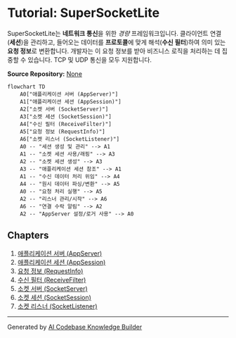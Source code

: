 # Tutorial: SuperSocketLite

SuperSocketLite는 **네트워크 통신**을 위한 *경량* 프레임워크입니다.
클라이언트 연결(**세션**)을 관리하고, 들어오는 데이터를 **프로토콜**에 맞게 해석(**수신 필터**)하여 의미 있는 **요청 정보**로 변환합니다.
개발자는 이 요청 정보를 받아 비즈니스 로직을 처리하는 데 집중할 수 있습니다. TCP 및 UDP 통신을 모두 지원합니다.


**Source Repository:** [None](None)

```mermaid
flowchart TD
    A0["애플리케이션 서버 (AppServer)"]
    A1["애플리케이션 세션 (AppSession)"]
    A2["소켓 서버 (SocketServer)"]
    A3["소켓 세션 (SocketSession)"]
    A4["수신 필터 (ReceiveFilter)"]
    A5["요청 정보 (RequestInfo)"]
    A6["소켓 리스너 (SocketListener)"]
    A0 -- "세션 생성 및 관리" --> A1
    A1 -- "소켓 세션 사용/래핑" --> A3
    A2 -- "소켓 세션 생성" --> A3
    A3 -- "애플리케이션 세션 참조" --> A1
    A1 -- "수신 데이터 처리 위임" --> A4
    A4 -- "원시 데이터 파싱/변환" --> A5
    A0 -- "요청 처리 실행" --> A5
    A2 -- "리스너 관리/시작" --> A6
    A6 -- "연결 수락 알림" --> A2
    A2 -- "AppServer 설정/로거 사용" --> A0
```

## Chapters

1. [애플리케이션 서버 (AppServer)](01_애플리케이션_서버__appserver_.md)
2. [애플리케이션 세션 (AppSession)](02_애플리케이션_세션__appsession_.md)
3. [요청 정보 (RequestInfo)](03_요청_정보__requestinfo_.md)
4. [수신 필터 (ReceiveFilter)](04_수신_필터__receivefilter_.md)
5. [소켓 서버 (SocketServer)](05_소켓_서버__socketserver_.md)
6. [소켓 세션 (SocketSession)](06_소켓_세션__socketsession_.md)
7. [소켓 리스너 (SocketListener)](07_소켓_리스너__socketlistener_.md)


---

Generated by [AI Codebase Knowledge Builder](https://github.com/The-Pocket/Tutorial-Codebase-Knowledge)